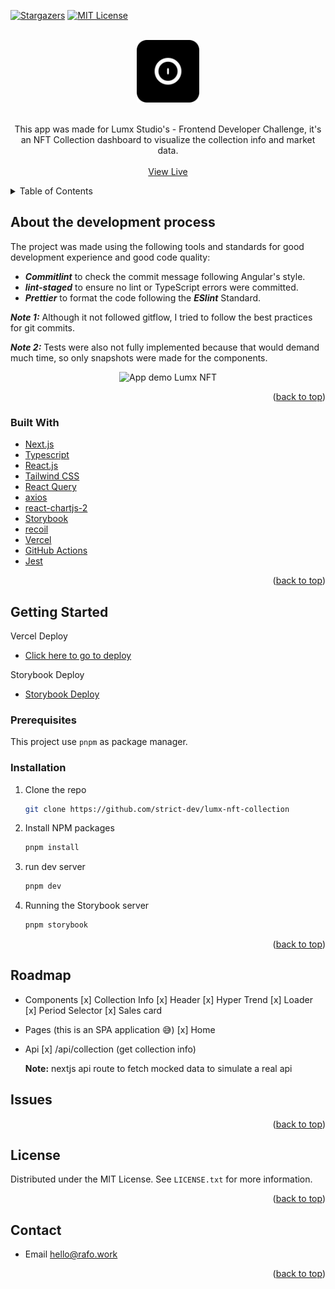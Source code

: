 <div id="top"></div>

[![Stargazers][stars-shield]][stars-url]
[![MIT License][license-shield]][license-url]


<!-- PROJECT LOGO -->
<br />
<div align="center">
  <a href="https://github.com/strict-dev/lumx-nft-collection">
    <img src="docs/assets/app-logo.svg" alt="Lumx NFT" height="100">
  </a>
    </br>
    </br>

  <p align="center">
    This app was made for Lumx Studio's - Frontend Developer Challenge, it's an NFT Collection dashboard to visualize the collection info and market data. 
    <br />
    <br />
    <a href="https://lumx-nft-collection-dashboard.vercel.app/">View Live</a>

  </p>
</div>

<!-- TABLE OF CONTENTS -->
<details>
  <summary>Table of Contents</summary>
  <ol>
    <li>
      <a href="#about-the-project">About The Project</a>
      <ul>
        <li><a href="#built-with">Built With</a></li>
      </ul>
    </li>
    <li>
      <a href="#getting-started">Getting Started</a>
      <ul>
        <li><a href="#prerequisites">Prerequisites</a></li>
        <li><a href="#installation">Installation</a></li>
      </ul>
    </li>
    <li><a href="#usage">Usage</a></li>
    <li><a href="#roadmap">Roadmap</a></li>
    <li><a href="#license">License</a></li>
    <li><a href="#contact">Contact</a></li>
  </ol>
</details>

<!-- ABOUT THE PROJECT -->

## About the development process

The project was made using the following tools and standards for good development experience and good code quality:

  - **_Commitlint_** to check the commit message following Angular's style.
  - **_lint-staged_** to ensure no lint or TypeScript errors were committed.
  - **_Prettier_** to format the code following the **_ESlint_** Standard.

  _**Note 1:**_ Although it not followed gitflow, I tried to follow the best practices for git commits.

  _**Note 2:**_ Tests were also not fully implemented because that would demand much time, so only snapshots were made for the components. 

<p align="center">
  <img src="docs/assets/app-demo.gif" alt="App demo Lumx NFT" height="400" >
</p>

<p align="right">(<a href="#top">back to top</a>)</p>

### Built With

- [Next.js](https://nextjs.org/)
- [Typescript](https://www.typescriptlang.org/)
- [React.js](https://reactjs.org/)
- [Tailwind CSS](https://tailwindcss.com/)
- [React Query](https://react-query.tanstack.com/)
- [axios](https://axios-http.com/docs/intro)
- [react-chartjs-2](https://react-chartjs-2.js.org/)
- [Storybook](https://storybook.js.org/)
- [recoil](https://recoiljs.org/)
- [Vercel](https://vercel.com/)
- [GitHub Actions](https://github.com/features/actions)
- [Jest](https://jestjs.io/)


<p align="right">(<a href="#top">back to top</a>)</p>

<!-- GETTING STARTED -->

## Getting Started

Vercel Deploy

- [Click here to go to deploy](https://lumx-nft-collection-dashboard.vercel.app/)

Storybook Deploy

  - [Storybook Deploy](https://lumx-nft-storybook-rafae2k.vercel.app/)

### Prerequisites

This project use `pnpm` as package manager.

### Installation

1. Clone the repo
   ```sh
   git clone https://github.com/strict-dev/lumx-nft-collection
   ```
2. Install NPM packages
   ```sh
   pnpm install
   ```
3. run dev server
   ```sh
   pnpm dev
   ```
4. Running the Storybook server
   ```bash
   pnpm storybook
   ```

<p align="right">(<a href="#top">back to top</a>)</p>

<!-- ROADMAP -->

## Roadmap

- Components
  [x] Collection Info
  [x] Header
  [x] Hyper Trend
  [x] Loader
  [x] Period Selector
  [x] Sales card

- Pages (this is an SPA application 😅)
  [x] Home

- Api
  [x] /api/collection (get collection info)

  __Note:__ nextjs api route to fetch mocked data to simulate a real api

## Issues


<p align="right">(<a href="#top">back to top</a>)</p>

<!-- LICENSE -->

## License

Distributed under the MIT License. See `LICENSE.txt` for more information.

<p align="right">(<a href="#top">back to top</a>)</p>

<!-- CONTACT -->

## Contact

- Email <a href="mailto:hello@rafo.work">hello@rafo.work</a>

<p align="right">(<a href="#top">back to top</a>)</p>

<!-- MARKDOWN LINKS & IMAGES -->
<!-- https://www.markdownguide.org/basic-syntax/#reference-style-links -->

[forks-shield]: https://img.shields.io/github/forks/strict-dev/lumx-nft-collection.svg?style=for-the-badge
[forks-url]: https://github.com/strict-dev/lumx-nft-collectionfork
[stars-shield]: https://img.shields.io/github/stars/strict-dev/lumx-nft-collection.svg?style=for-the-badge
[stars-url]: https://github.com/strict-dev/lumx-nft-collectionstargazers
[issues-shield]: https://img.shields.io/github/issues/strict-dev/lumx-nft-collection.svg?style=for-the-badge
[issues-url]: https://github.com/strict-dev/lumx-nft-collectionissues
[license-shield]: https://img.shields.io/github/license/strict-dev/lumx-nft-collection.svg?style=for-the-badge
[license-url]: https://github.com/strict-dev/lumx-nft-collectionblob/main/LICENSE.txt
[product-screenshot]: docs/assets/app-demo.gif
